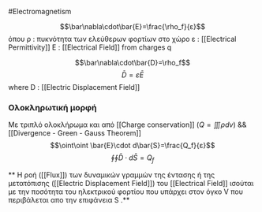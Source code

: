#Electromagnetism 

$$\bar\nabla\cdot\bar{E}=\frac{\rho_f}{ε}$$
όπου 
ρ : πυκνότητα των ελεύθερων φορτίων στο χώρο
ε : [[Electrical Permittivity]]
E : [[Electrical Field]] from charges q

$$\bar\nabla\cdot\bar{D}=\rho_f$$
$$\bar{D}=ε\bar{E}$$
where
D : [[Electric Displacement Field]]


### Ολοκληρωτική μορφή
Με τριπλό ολοκλήρωμα και από [[Charge conservation]] ($Q=\iiint \rho dv$) && [[Divergence - Green - Gauss  Theorem]]
$$\oint\oint \bar{E}\cdot d\bar{S}=\frac{Q_f}{ε}$$
$$\oint\oint \bar{D}\cdot d\bar{S}=Q_f$$

** Η ροή ([[Flux]]) των δυναμικών γραμμών της έντασης ή της μετατόπισης ([[Electric Displacement Field]]) του [[Electrical Field]] ισούται με την ποσότητα του ηλεκτρικού φορτίου που υπάρχει στον όγκο V που περιβάλεται απο την επιφάνεια S .**
